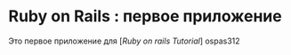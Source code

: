 # Ruby on Rails : первое приложение

Это первое приложение для
[*Ruby on rails Tutorial*]
ospas312  
